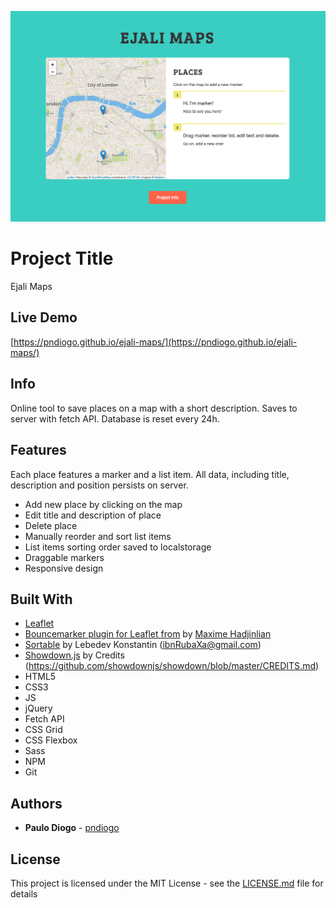 ![EjaliMapsScreenshot](img/ejali-screenshot-1.png)

# Project Title

Ejali Maps

## Live Demo

[https://pndiogo.github.io/ejali-maps/](https://pndiogo.github.io/ejali-maps/)

## Info

Online tool to save places on a map with a short description. Saves to server with fetch API. Database is reset every 24h.

## Features

Each place features a marker and a list item. All data, including title, description and position persists on server.

- Add new place by clicking on the map
- Edit title and description of place
- Delete place
- Manually reorder and sort list items
- List items sorting order saved to localstorage
- Draggable markers
- Responsive design

## Built With

- [Leaflet](http://www.leafletjs.com)
- [Bouncemarker plugin for Leaflet from](https://github.com/maximeh/leaflet.bouncemarker) by [Maxime Hadjinlian](https://github.com/maximeh)
- [Sortable](http://rubaxa.github.io/Sortable/) by Lebedev Konstantin (<ibnRubaXa@gmail.com>)
- [Showdown.js](https://github.com/showdownjs/showdown) by Credits (https://github.com/showdownjs/showdown/blob/master/CREDITS.md)
- HTML5
- CSS3
- JS
- jQuery
- Fetch API
- CSS Grid
- CSS Flexbox
- Sass
- NPM
- Git

## Authors

- **Paulo Diogo** - [pndiogo](https://github.com/pndiogo)

## License

This project is licensed under the MIT License - see the [LICENSE.md](LICENSE.md) file for details
